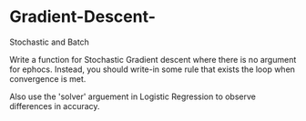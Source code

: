 # Gradient-Descent-
Stochastic and Batch


Write a function for Stochastic Gradient descent where there is no argument for ephocs. Instead, you should write-in some rule that exists the loop when convergence is met. 

Also use the 'solver' arguement in Logistic Regression to observe differences in accuracy. 
